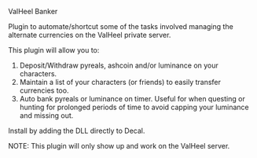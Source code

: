 ValHeel Banker

Plugin to automate/shortcut some of the tasks involved managing the alternate currencies on the ValHeel private server.

This plugin will allow you to:

  1. Deposit/Withdraw pyreals, ashcoin and/or luminance on your characters.
  2. Maintain a list of your characters (or friends) to easily transfer currencies too.
  3. Auto bank pyreals or luminance on timer. Useful for when questing or hunting for prolonged periods of time to avoid capping your luminance and missing out.

Install by adding the DLL directly to Decal.

NOTE: This plugin will only show up and work on the ValHeel server.